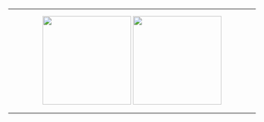 




</div>

      
 <hr/>
<div align="center">
  <img height="180cm" src="http://github-profile-summary-cards.vercel.app/api/cards/repos-per-language?username=mari-rb&theme=transparent"/>
  <img height="180cm" src="http://github-profile-summary-cards.vercel.app/api/cards/productive-time?username=mari-rb&theme=transparent&utcOffset=8"/>

 
</div>

 <div display align="center"> 
       

   
  </div> 

 
  </div>
<hr/>    



